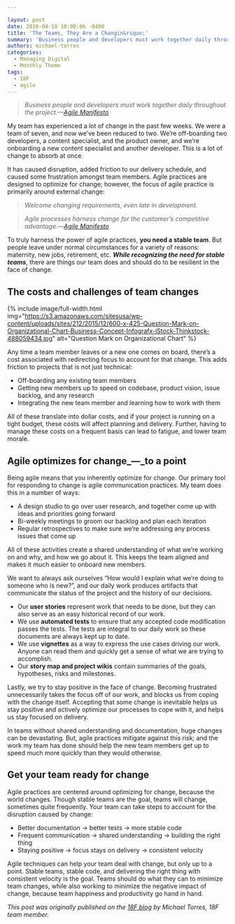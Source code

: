 ```yaml
---

layout: post
date: 2016-04-19 10:00:06 -0400
title: 'The Teams, They Are a Changin&rsquo;'
summary: 'Business people and developers must work together daily throughout the project.&mdash;Agile Manifesto My team has experienced a lot of change in the past few weeks. We were a team of seven, and now we&rsquo;ve been reduced to two. We&rsquo;re off-boarding two developers, a content specialist, and the product owner, and we&rsquo;re onboarding a new content'
authors: michael-torres
categories:
  - Managing Digital
  - Monthly Theme
tags:
  - 18F
  - agile
---
```


> _Business people and developers must work together daily throughout the project.—[Agile Manifesto](http://www.agilemanifesto.org/)_

My team has experienced a lot of change in the past few weeks. We were a team of seven, and now we’ve been reduced to two. We’re off-boarding two developers, a content specialist, and the product owner, and we’re onboarding a new content specialist and another developer. This is a lot of change to absorb at once.

It has caused disruption, added friction to our delivery schedule, and caused some frustration amongst team members. Agile practices are designed to optimize for change; however, the focus of agile practice is primarily around external change:

> _Welcome changing requirements, even late in development._
  
>  _Agile processes harness change for the customer&#8217;s competitive advantage._—_[Agile Manifesto](http://www.agilemanifesto.org/)_

To truly harness the power of agile practices, **you need a stable team**. But people leave under normal circumstances for a variety of reasons: maternity, new jobs, retirement, etc. **_While recognizing the need for stable teams_**, there are things our team does and should do to be resilient in the face of change.

## The costs and challenges of team changes 
{% include image/full-width.html img="https://s3.amazonaws.com/sitesusa/wp-content/uploads/sites/212/2015/12/600-x-425-Question-Mark-on-Organizational-Chart-Business-Concept-Infografx-iStock-Thinkstock-488059434.jpg" alt="Question Mark on Organizational Chart" %} 

Any time a team member leaves or a new one comes on board, there’s a cost associated with redirecting focus to account for that change. This adds friction to projects that is not just technical:

  * Off-boarding any existing team members
  * Getting new members up to speed on codebase, product vision, issue backlog, and any research
  * Integrating the new team member and learning how to work with them

All of these translate into dollar costs, and if your project is running on a tight budget, these costs will affect planning and delivery. Further, having to manage these costs on a frequent basis can lead to fatigue, and lower team morale.

## Agile optimizes for change_—_to a point

Being agile means that you inherently optimize for change. Our primary tool for responding to change is agile communication practices. My team does this in a number of ways:

  * A design studio to go over user research, and together come up with ideas and priorities going forward
  * Bi-weekly meetings to groom our backlog and plan each iteration
  * Regular retrospectives to make sure we’re addressing any process issues that come up

All of these activities create a shared understanding of what we’re working on and why, and how we go about it. This keeps the team aligned and makes it much easier to onboard new members.

We want to always ask ourselves “How would I explain what we’re doing to someone who is new?”, and our daily work produces artifacts that communicate the status of the project and the history of our decisions.

  * Our **user stories** represent work that needs to be done, but they can also serve as an easy historical record of our work.
  * We use **automated tests** to ensure that any accepted code modification passes the tests. The tests are integral to our daily work so these documents are always kept up to date.
  * We use **vignettes** as a way to express the use cases driving our work. Anyone can read them and quickly get a sense of what we are trying to accomplish.
  * Our **story map and project wikis** contain summaries of the goals, hypotheses, risks and milestones.

Lastly, we try to stay positive in the face of change. Becoming frustrated unnecessarily takes the focus off of our work, and blocks us from coping with the change itself. Accepting that some change is inevitable helps us stay positive and actively optimize our processes to cope with it, and helps us stay focused on delivery.

In teams without shared understanding and documentation, huge changes can be devastating. But, agile practices mitigate against this risk; and the work my team has done should help the new team members get up to speed much more quickly than they would otherwise.

## Get your team ready for change

Agile practices are centered around optimizing for change, because the world changes. Though stable teams are the goal, teams will change, sometimes quite frequently. Your team can take steps to account for the disruption caused by change:

  * Better documentation → better tests → more stable code
  * Frequent communication → shared understanding → building the right thing
  * Staying positive → focus stays on delivery → consistent velocity

Agile techniques can help your team deal with change, but only up to a point. Stable teams, stable code, and delivering the right thing with consistent velocity is the goal. Teams should do what they can to minimize team changes, while also working to minimize the negative impact of change, because team happiness and productivity go hand in hand.

_This post was originally published on the [18F blog](https://18f.gsa.gov/blog/) by Michael Torres, 18F team member._